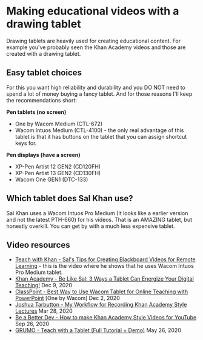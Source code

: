 # Making educational videos with a drawing tablet

Drawing tablets are heavily used for creating educational content. For example you've probably seen the Khan Academy videos and those are created with a drawing tablet.

## Easy tablet choices

For this you want high reliability and durability and you DO NOT need to spend a lot of money buying a fancy tablet. And for those reasons I'll keep the recommendations short:

**Pen tablets (no screen)**

* One by Wacom Medium (CTL-672)
* Wacom Intuos Medium (CTL-4100) - the only real advantage of this tablet is that it has buttons on the tablet that you can assign shortcut keys for.

**Pen displays (have a screen)**

* XP-Pen Artist 12 GEN2 (CD120FH)
* XP-Pen Artist 13 GEN2 (CD130FH)
* Wacom One GEN1 (DTC-133)

## Which tablet does Sal Khan use?

Sal Khan uses a Wacom Intuos Pro Medium (It looks like a earlier version and not the latest PTH-660) for his videos. That is an AMAZING tablet, but honestly overkill. You can get by with a much less expensive tablet.&#x20;

## Video resources

* [Teach with Khan - Sal's Tips for Creating Blackboard Videos for Remote Learning](https://www.youtube.com/watch?v=qcqPMKAVM04) - this is the video where he shows that he uses Wacom Intuos Pro Medium tablet.
* [Khan Academy - Be Like Sal: 3 Ways a Tablet Can Energize Your Digital Teaching!](https://www.youtube.com/watch?v=ITsSBEkEo0c) Dec 9, 2020
* [ClassPoint - Best Way to Use Wacom Tablet for Online Teaching with PowerPoint](https://www.youtube.com/watch?v=HV9BVNpwtZs) \[One by Wacom] Dec 2, 2020
* [Joshua Tarbutton - My Workflow for Recording Khan Academy Style Lectures](https://www.youtube.com/watch?v=i\_YvA5quXMY) Mar 28, 2020
* [Be a Better Dev - How to make Khan Academy Style Videos for YouTube](https://www.youtube.com/watch?v=6Fk9xDpJhvk\&pp=ygUlaG93IHRvIG1ha2Uga2hhbiBhY2FkZW15IHN0eWxlIHZpZGVvcw%3D%3D) Sep 26, 2020&#x20;
* [GRUMO - Teach with a Tablet (Full Tutorial + Demo)](https://www.youtube.com/watch?v=S3rYfgm0Asw) May 26, 2020





